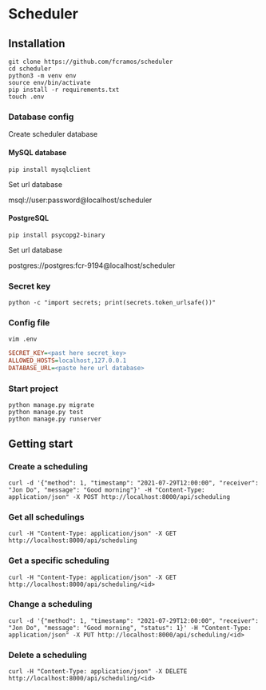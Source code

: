# Scheduler

## Installation

````shell
git clone https://github.com/fcramos/scheduler
cd scheduler
python3 -m venv env
source env/bin/activate
pip install -r requirements.txt
touch .env
````
### Database config
Create scheduler database

#### MySQL database
```pip install mysqlclient```

Set url database

msql://user:password@localhost/scheduler

#### PostgreSQL
```pip install psycopg2-binary```

Set url database

postgres://postgres:fcr-9194@localhost/scheduler

### Secret key
```python -c "import secrets; print(secrets.token_urlsafe())"```

### Config file
````shell
vim .env
````
````.ini
SECRET_KEY=<past here secret_key>
ALLOWED_HOSTS=localhost,127.0.0.1
DATABASE_URL=<paste here url database>
````

### Start project
````shell
python manage.py migrate
python manage.py test
python manage.py runserver
````

## Getting start

### Create a scheduling
````
curl -d '{"method": 1, "timestamp": "2021-07-29T12:00:00", "receiver": "Jon Do", "message": "Good morning"}' -H "Content-Type: application/json" -X POST http://localhost:8000/api/scheduling
````

### Get all schedulings
````
curl -H "Content-Type: application/json" -X GET http://localhost:8000/api/scheduling
````

### Get a specific scheduling
````
curl -H "Content-Type: application/json" -X GET http://localhost:8000/api/scheduling/<id>
````

### Change a scheduling
````
curl -d '{"method": 1, "timestamp": "2021-07-29T12:00:00", "receiver": "Jon Do", "message": "Good morning", "status": 1}' -H "Content-Type: application/json" -X PUT http://localhost:8000/api/scheduling/<id>
````

### Delete a scheduling
````
curl -H "Content-Type: application/json" -X DELETE http://localhost:8000/api/scheduling/<id>
````
